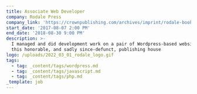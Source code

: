 ```yaml
---
title: Associate Web Developer
company: Rodale Press
company_link: 'https://crownpublishing.com/archives/imprint/rodale-books'
start_date: '2017-08-07 2:00 PM'
end_date: '2018-08-30 9:00 PM'
description: >-
  I managed and did development work on a pair of Wordpress-based websites for
  this honorable, and sadly since-defunct, publishing house
logo: /uploads/2022_03_01_rodale_logo.gif
tags:
  - tag: _content/tags/wordpress.md
  - tag: _content/tags/javascript.md
  - tag: _content/tags/php.md
_template: job
---
```


